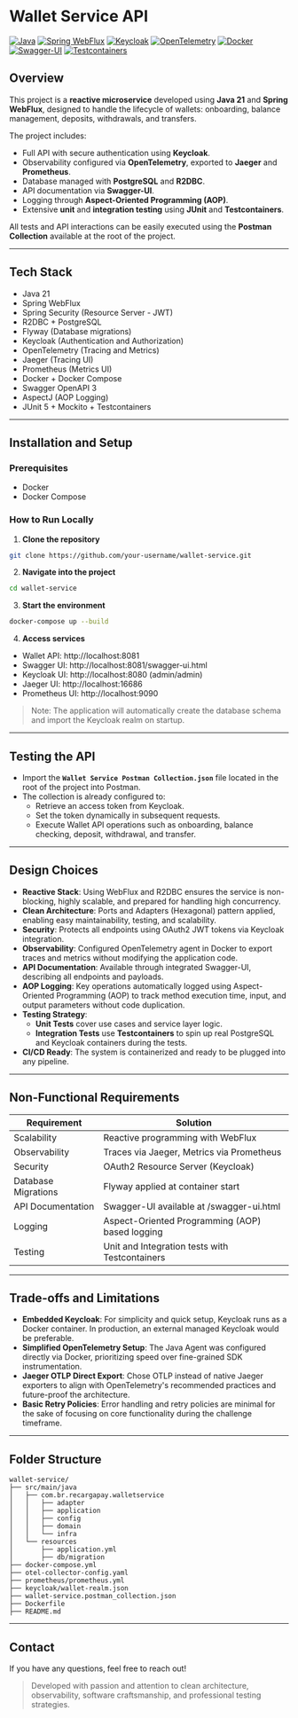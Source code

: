 
# Wallet Service API

[![Java](https://img.shields.io/badge/Java-21-blue.svg)](https://www.oracle.com/java/)
[![Spring WebFlux](https://img.shields.io/badge/Spring-WebFlux-6DB33F.svg)](https://spring.io/projects/spring-webflux)
[![Keycloak](https://img.shields.io/badge/Keycloak-Authentication-blueviolet)](https://www.keycloak.org/)
[![OpenTelemetry](https://img.shields.io/badge/Observability-OpenTelemetry-purple)](https://opentelemetry.io/)
[![Docker](https://img.shields.io/badge/Docker-Containerization-2496ED)](https://www.docker.com/)
[![Swagger-UI](https://img.shields.io/badge/Swagger-UI-orange)](https://swagger.io/tools/swagger-ui/)
[![Testcontainers](https://img.shields.io/badge/Testcontainers-Integration%20Tests-green)](https://www.testcontainers.org/)

## Overview
This project is a **reactive microservice** developed using **Java 21** and **Spring WebFlux**, designed to handle the lifecycle of wallets: onboarding, balance management, deposits, withdrawals, and transfers.

The project includes:
- Full API with secure authentication using **Keycloak**.
- Observability configured via **OpenTelemetry**, exported to **Jaeger** and **Prometheus**.
- Database managed with **PostgreSQL** and **R2DBC**.
- API documentation via **Swagger-UI**.
- Logging through **Aspect-Oriented Programming (AOP)**.
- Extensive **unit** and **integration testing** using **JUnit** and **Testcontainers**.

All tests and API interactions can be easily executed using the **Postman Collection** available at the root of the project.

---

## Tech Stack
- Java 21
- Spring WebFlux
- Spring Security (Resource Server - JWT)
- R2DBC + PostgreSQL
- Flyway (Database migrations)
- Keycloak (Authentication and Authorization)
- OpenTelemetry (Tracing and Metrics)
- Jaeger (Tracing UI)
- Prometheus (Metrics UI)
- Docker + Docker Compose
- Swagger OpenAPI 3
- AspectJ (AOP Logging)
- JUnit 5 + Mockito + Testcontainers

---

## Installation and Setup

### Prerequisites
- Docker
- Docker Compose

### How to Run Locally

1. **Clone the repository**
```bash
git clone https://github.com/your-username/wallet-service.git
```

2. **Navigate into the project**
```bash
cd wallet-service
```

3. **Start the environment**
```bash
docker-compose up --build
```

4. **Access services**
- Wallet API: http://localhost:8081
- Swagger UI: http://localhost:8081/swagger-ui.html
- Keycloak UI: http://localhost:8080 (admin/admin)
- Jaeger UI: http://localhost:16686
- Prometheus UI: http://localhost:9090

> Note: The application will automatically create the database schema and import the Keycloak realm on startup.

---

## Testing the API

- Import the **`Wallet Service Postman Collection.json`** file located in the root of the project into Postman.
- The collection is already configured to:
  - Retrieve an access token from Keycloak.
  - Set the token dynamically in subsequent requests.
  - Execute Wallet API operations such as onboarding, balance checking, deposit, withdrawal, and transfer.

---

## Design Choices

- **Reactive Stack**: Using WebFlux and R2DBC ensures the service is non-blocking, highly scalable, and prepared for handling high concurrency.
- **Clean Architecture**: Ports and Adapters (Hexagonal) pattern applied, enabling easy maintainability, testing, and scalability.
- **Security**: Protects all endpoints using OAuth2 JWT tokens via Keycloak integration.
- **Observability**: Configured OpenTelemetry agent in Docker to export traces and metrics without modifying the application code.
- **API Documentation**: Available through integrated Swagger-UI, describing all endpoints and payloads.
- **AOP Logging**: Key operations automatically logged using Aspect-Oriented Programming (AOP) to track method execution time, input, and output parameters without code duplication.
- **Testing Strategy**:
  - **Unit Tests** cover use cases and service layer logic.
  - **Integration Tests** use **Testcontainers** to spin up real PostgreSQL and Keycloak containers during the tests.
- **CI/CD Ready**: The system is containerized and ready to be plugged into any pipeline.

---

## Non-Functional Requirements

| Requirement              | Solution                               |
|---------------------------|----------------------------------------|
| Scalability               | Reactive programming with WebFlux      |
| Observability             | Traces via Jaeger, Metrics via Prometheus |
| Security                  | OAuth2 Resource Server (Keycloak)     |
| Database Migrations       | Flyway applied at container start     |
| API Documentation         | Swagger-UI available at /swagger-ui.html |
| Logging                   | Aspect-Oriented Programming (AOP) based logging |
| Testing                   | Unit and Integration tests with Testcontainers |

---

## Trade-offs and Limitations

- **Embedded Keycloak**: For simplicity and quick setup, Keycloak runs as a Docker container. In production, an external managed Keycloak would be preferable.
- **Simplified OpenTelemetry Setup**: The Java Agent was configured directly via Docker, prioritizing speed over fine-grained SDK instrumentation.
- **Jaeger OTLP Direct Export**: Chose OTLP instead of native Jaeger exporters to align with OpenTelemetry's recommended practices and future-proof the architecture.
- **Basic Retry Policies**: Error handling and retry policies are minimal for the sake of focusing on core functionality during the challenge timeframe.

---

## Folder Structure

```plaintext
wallet-service/
├── src/main/java
│   ├── com.br.recargapay.walletservice
│   │   ├── adapter
│   │   ├── application
│   │   ├── config
│   │   ├── domain
│   │   └── infra
│   └── resources
│       ├── application.yml
│       ├── db/migration
├── docker-compose.yml
├── otel-collector-config.yaml
├── prometheus/prometheus.yml
├── keycloak/wallet-realm.json
├── wallet-service.postman_collection.json
├── Dockerfile
├── README.md
```

---

## Contact

If you have any questions, feel free to reach out!

> Developed with passion and attention to clean architecture, observability, software craftsmanship, and professional testing strategies.
